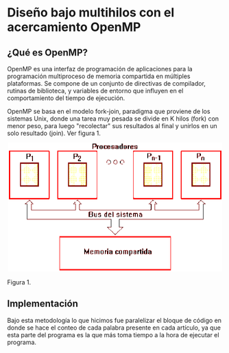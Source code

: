 # Diseño bajo multihilos con el acercamiento OpenMP

## ¿Qué es OpenMP?
OpenMP es una interfaz de programación de aplicaciones para la programación multiproceso de memoria compartida en múltiples plataformas. Se compone de un conjunto de directivas de compilador, rutinas de biblioteca, y variables de entorno que influyen en el comportamiento del tiempo de ejecución. 

OpenMP se basa en el modelo fork-join, paradigma que proviene de los sistemas Unix, donde una tarea muy pesada se divide en K hilos (fork) con menor peso, para luego "recolectar" sus resultados al final y unirlos en un solo resultado (join). Ver figura 1.

<p align="center">
        <img src="imagenes/DiagramaOpenmp.png" width="500px" height="300px">
</p>
Figura 1.

## Implementación
Bajo esta metodología lo que hicimos fue paralelizar el bloque de código en donde se hace el conteo de cada palabra presente en cada artículo, ya que esta parte del programa es la que más toma tiempo a la hora de ejecutar el programa.
